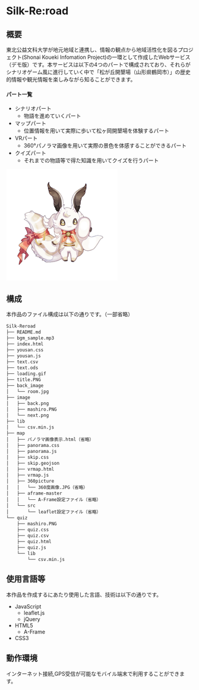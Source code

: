 Silk-Re:road
===============
## 概要
東北公益文科大学が地元地域と連携し、情報の観点から地域活性化を図るプロジェクト(Shonai Koueki Infomation Project)の一環として作成したWebサービス（デモ版）です。本サービスは以下の4つのパートで構成されており、それらがシナリオゲーム風に進行していく中で「松が丘開墾場（山形県鶴岡市）」の歴史的情報や観光情報を楽しみながら知ることができます。
#### パート一覧
* シナリオパート
    - 物語を進めていくパート
* マップパート
    - 位置情報を用いて実際に歩いて松ヶ岡開墾場を体験するパート
* VRパート
    - 360°パノラマ画像を用いて実際の景色を体感することができるパート
* クイズパート
    - それまでの物語等で得た知識を用いてクイズを行うパート
<img src="image/mashiro.PNG" alt="ましろちゃん" width="300">

## 構成
本作品のファイル構成は以下の通りです。（一部省略）
```
Silk-Reroad
├── README.md
├── bgm_sample.mp3
├── index.html
├── yousan.css
├── yousan.js
├── text.csv
├── text.ods
├── loading.gif
├── title.PNG
├── back_image
│   └── room.jpg
├── image
│   ├── back.png
│   ├── mashiro.PNG
│   └── next.png
├── lib
│   └── csv.min.js
├── map
│   ├── パノラマ画像表示.html（省略）
│   ├── panorama.css
│   ├── panorama.js
│   ├── skip.css
│   ├── skip.geojson
│   ├── vrmap.html
│   ├── vrmap.js
│   ├── 360picture
│   │   └── 360度画像.JPG（省略）
│   ├── aframe-master
│   │   └── A-Frame設定ファイル（省略）
│   └── src
│       └── leaflet設定ファイル（省略）
└── quiz
    ├── mashiro.PNG
    ├── quiz.css
    ├── quiz.csv
    ├── quiz.html
    ├── quiz.js
    └── lib
        └── csv.min.js

```

## 使用言語等
本作品を作成するにあたり使用した言語、技術は以下の通りです。
* JavaScript
  - leaflet.js
  - jQuery
* HTML5
  - A-Frame
* CSS3

## 動作環境
インターネット接続,GPS受信が可能なモバイル端末で利用することができます。
